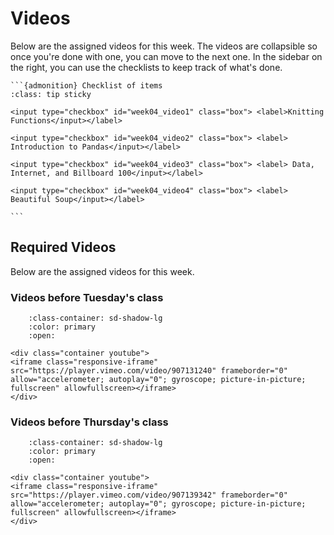 # Videos

Below are the assigned videos for this week. 
The videos are collapsible so once you're done with one, you can move to the next one.
In the sidebar on the right, you can use the checklists to keep track of what's done.

````{margin}
```{admonition} Checklist of items
:class: tip sticky

<input type="checkbox" id="week04_video1" class="box"> <label>Knitting Functions</input></label>

<input type="checkbox" id="week04_video2" class="box"> <label> Introduction to Pandas</input></label>

<input type="checkbox" id="week04_video3" class="box"> <label> Data, Internet, and Billboard 100</input></label>

<input type="checkbox" id="week04_video4" class="box"> <label> Beautiful Soup</input></label>

```
````

## Required Videos

Below are the assigned videos for this week.

### Videos before Tuesday's class

```{dropdown} 1. Knitting Functions
    :class-container: sd-shadow-lg
    :color: primary
    :open:

<div class="container youtube">
<iframe class="responsive-iframe" src="https://player.vimeo.com/video/907131240" frameborder="0" allow="accelerometer; autoplay="0"; gyroscope; picture-in-picture; fullscreen" allowfullscreen></iframe>
</div>
```
### Videos before Thursday's class

```{dropdown} 2. Introduction to Pandas
    :class-container: sd-shadow-lg
    :color: primary
    :open:

<div class="container youtube">
<iframe class="responsive-iframe" src="https://player.vimeo.com/video/907139342" frameborder="0" allow="accelerometer; autoplay="0"; gyroscope; picture-in-picture; fullscreen" allowfullscreen></iframe>
</div>
```
